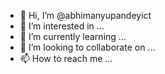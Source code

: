 - 👋 Hi, I’m @abhimanyupandeyict
- 👀 I’m interested in ...
- 🌱 I’m currently learning ...
- 💞️ I’m looking to collaborate on ...
- 📫 How to reach me ...

<!---
abhimanyupandeyict/abhimanyupandeyict is a ✨ special ✨ repository because its `README.md` (this file) appears on your GitHub profile.
You can click the Preview link to take a look at your changes.
--->
